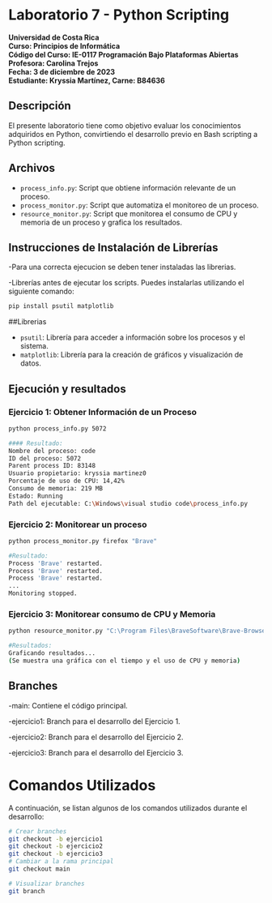 # Laboratorio 7 - Python Scripting

**Universidad de Costa Rica  
Curso: Principios de Informática  
Código del Curso: IE-0117 Programación Bajo Plataformas Abiertas  
Profesora: Carolina Trejos  
Fecha: 3 de diciembre de 2023  
Estudiante: Kryssia Martínez, Carne: B84636**

## Descripción

El presente laboratorio tiene como objetivo evaluar los conocimientos adquiridos en Python, convirtiendo el desarrollo previo en Bash scripting a Python scripting.

## Archivos

- `process_info.py`: Script que obtiene información relevante de un proceso.
- `process_monitor.py`: Script que automatiza el monitoreo de un proceso.
- `resource_monitor.py`: Script que monitorea el consumo de CPU y memoria de un proceso y grafica los resultados.

## Instrucciones de Instalación de Librerías
-Para una correcta ejecucion se deben tener instaladas las librerias. 

-Librerías antes de ejecutar los scripts. Puedes instalarlas utilizando el siguiente comando:

```bash
pip install psutil matplotlib
```

##Librerias
- `psutil`: Librería para acceder a información sobre los procesos y el sistema.
- `matplotlib`: Librería para la creación de gráficos y visualización de datos.

## Ejecución y resultados

### Ejercicio 1: Obtener Información de un Proceso

```bash
python process_info.py 5072

#### Resultado:
Nombre del proceso: code
ID del proceso: 5072
Parent process ID: 83148
Usuario propietario: kryssia martinez0
Porcentaje de uso de CPU: 14,42%
Consumo de memoria: 219 MB
Estado: Running
Path del ejecutable: C:\Windows\visual studio code\process_info.py
```

### Ejercicio 2: Monitorear un proceso

```bash
python process_monitor.py firefox "Brave"

#Resultado:
Process 'Brave' restarted.
Process 'Brave' restarted.
Process 'Brave' restarted.
...
Monitoring stopped.
```

### Ejercicio 3: Monitorear consumo de CPU y Memoria
```bash
python resource_monitor.py "C:\Program Files\BraveSoftware\Brave-Browser\Application\brave.exe"

#Resultados:
Graficando resultados...
(Se muestra una gráfica con el tiempo y el uso de CPU y memoria)
```
## Branches

-main: Contiene el código principal.

-ejercicio1: Branch para el desarrollo del Ejercicio 1.

-ejercicio2: Branch para el desarrollo del Ejercicio 2.

-ejercicio3: Branch para el desarrollo del Ejercicio 3.

# Comandos Utilizados

A continuación, se listan algunos de los comandos utilizados durante el desarrollo:

```bash
# Crear branches
git checkout -b ejercicio1
git checkout -b ejercicio2
git checkout -b ejercicio3
# Cambiar a la rama principal
git checkout main

# Visualizar branches
git branch
```

